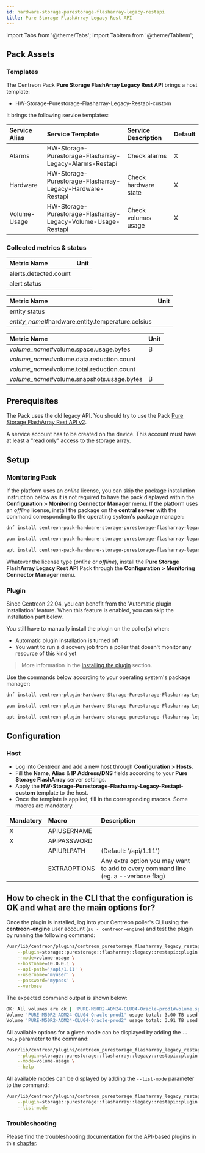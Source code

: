 ```yaml
---
id: hardware-storage-purestorage-flasharray-legacy-restapi
title: Pure Storage FlashArray Legacy Rest API
---
```

import Tabs from '@theme/Tabs';
import TabItem from '@theme/TabItem';

## Pack Assets

### Templates

The Centreon Pack **Pure Storage FlashArray Legacy Rest API** brings a host template:

* HW-Storage-Purestorage-Flasharray-Legacy-Restapi-custom

It brings the following service templates:

| Service Alias | Service Template                                              | Service Description  | Default |
|:--------------|:--------------------------------------------------------------|:---------------------|:--------|
| Alarms        | HW-Storage-Purestorage-Flasharray-Legacy-Alarms-Restapi       | Check alarms         | X       |
| Hardware      | HW-Storage-Purestorage-Flasharray-Legacy-Hardware-Restapi     | Check hardware state | X       |
| Volume-Usage  | HW-Storage-Purestorage-Flasharray-Legacy-Volume-Usage-Restapi | Check volumes usage  | X       |

### Collected metrics & status

<Tabs groupId="sync">
<TabItem value="Alarms" label="Alarms">

| Metric Name           | Unit  |
|:----------------------|:------|
| alerts.detected.count |       |
| alert status          |       |

</TabItem>
<TabItem value="Hardware" label="Hardware">

| Metric Name                                       | Unit  |
|:--------------------------------------------------|:------|
| entity status                                     |       |
| *entity_name*#hardware.entity.temperature.celsius |       |

</TabItem>
<TabItem value="Volume-Usage" label="Volume-Usage">

| Metric Name                                | Unit  |
|:-------------------------------------------|:------|
| *volume_name*#volume.space.usage.bytes     | B     |
| *volume_name*#volume.data.reduction.count  |       |
| *volume_name*#volume.total.reduction.count |       |
| *volume_name*#volume.snapshots.usage.bytes | B     |

</TabItem>
</Tabs>

## Prerequisites

The Pack uses the old legacy API. You should try to use the Pack [Pure Storage FlashArray Rest API v2](hardware-storage-purestorage-flasharray-v2-restapi.md).

A service account has to be created on the device. This account must have at least a "read only" access to the storage array.

## Setup

### Monitoring Pack

If the platform uses an *online* license, you can skip the package installation
instruction below as it is not required to have the pack displayed within the
**Configuration > Monitoring Connector Manager** menu.
If the platform uses an *offline* license, install the package on the **central server**
with the command corresponding to the operating system's package manager:

<Tabs groupId="sync">
<TabItem value="Alma / RHEL / Oracle Linux 8" label="Alma / RHEL / Oracle Linux 8">

```bash
dnf install centreon-pack-hardware-storage-purestorage-flasharray-legacy-restapi
```

</TabItem>
<TabItem value="CentOS 7" label="CentOS 7">

```bash
yum install centreon-pack-hardware-storage-purestorage-flasharray-legacy-restapi
```

</TabItem>
<TabItem value="Debian 11" label="Debian 11">

```bash
apt install centreon-pack-hardware-storage-purestorage-flasharray-legacy-restapi
```

</TabItem>
</Tabs>

Whatever the license type (*online* or *offline*), install the **Pure Storage FlashArray Legacy Rest API** Pack through
the **Configuration > Monitoring Connector Manager** menu.

### Plugin

Since Centreon 22.04, you can benefit from the 'Automatic plugin installation' feature.
When this feature is enabled, you can skip the installation part below.

You still have to manually install the plugin on the poller(s) when:
- Automatic plugin installation is turned off
- You want to run a discovery job from a poller that doesn't monitor any resource of this kind yet

> More information in the [Installing the plugin](/docs/monitoring/pluginpacks/#installing-the-plugin) section.

Use the commands below according to your operating system's package manager:

<Tabs groupId="sync">
<TabItem value="Alma / RHEL / Oracle Linux 8" label="Alma / RHEL / Oracle Linux 8">

```bash
dnf install centreon-plugin-Hardware-Storage-Purestorage-Flasharray-Legacy-Restapi
```

</TabItem>
<TabItem value="CentOS 7" label="CentOS 7">

```bash
yum install centreon-plugin-Hardware-Storage-Purestorage-Flasharray-Legacy-Restapi
```

</TabItem>
<TabItem value="Debian 11" label="Debian 11">

```bash
apt install centreon-plugin-hardware-storage-purestorage-flasharray-legacy-restapi
```

</TabItem>
</Tabs>

## Configuration

### Host

* Log into Centreon and add a new host through **Configuration > Hosts**.
* Fill the **Name**, **Alias** & **IP Address/DNS** fields according to your **Pure Storage FlashArray** server settings.
* Apply the **HW-Storage-Purestorage-Flasharray-Legacy-Restapi-custom** template to the host.
* Once the template is applied, fill in the corresponding macros. Some macros are mandatory.

| Mandatory   | Macro        | Description                                                                            |
|:------------|:-------------|:---------------------------------------------------------------------------------------|
| X           | APIUSERNAME  |                                                                                        |
| X           | APIPASSWORD  |                                                                                        |
|             | APIURLPATH   | (Default: '/api/1.11')                                                                 |
|             | EXTRAOPTIONS | Any extra option you may want to add to every command line (eg. a --verbose flag)      |

## How to check in the CLI that the configuration is OK and what are the main options for?

Once the plugin is installed, log into your Centreon poller's CLI using the
**centreon-engine** user account (`su - centreon-engine`) and test the plugin by
running the following command:

```bash
/usr/lib/centreon/plugins/centreon_purestorage_flasharray_legacy_restapi.pl \
    --plugin=storage::purestorage::flasharray::legacy::restapi::plugin \
    --mode=volume-usage \
    --hostname=10.0.0.1 \
    --api-path='/api/1.11' \
    --username='myuser' \
    --password='mypass' \
    --verbose
```

The expected command output is shown below:

```bash
OK: All volumes are ok | 'PURE-M50R2-ADM24-CLU04-Oracle-prod1#volume.space.usage.bytes'=327296252612B;;;0;3298534883328 'PURE-M50R2-ADM24-CLU04-Oracle-prod1#volume.data.reduction.count'=5.436;;;0; 'PURE-M50R2-ADM24-CLU04-Oracle-prod1#volume.total.reduction.count'=8.870;;;0; 'PURE-M50R2-ADM24-CLU04-Oracle-prod1#volume.snapshots.usage.bytes'=1454226866B;;;0; 'PURE-M50R2-ADM24-CLU04-Oracle-prod2#volume.space.usage.bytes'=327296252612B;;;0;4298534883328 'PURE-M50R2-ADM24-CLU04-Oracle-prod2#volume.data.reduction.count'=4.436;;;0; 'PURE-M50R2-ADM24-CLU04-Oracle-prod2#volume.total.reduction.count'=7.870;;;0; 'PURE-M50R2-ADM24-CLU04-Oracle-prod2#volume.snapshots.usage.bytes'=1854226866B;;;0;
Volume 'PURE-M50R2-ADM24-CLU04-Oracle-prod1' usage total: 3.00 TB used: 304.82 GB (9.92%) free: 2.70 TB (90.08%), data reduction: 5.436, total reduction: 8.870, snapshots: 1.35 GB
Volume 'PURE-M50R2-ADM24-CLU04-Oracle-prod2' usage total: 3.91 TB used: 304.82 GB (7.61%) free: 3.61 TB (92.39%), data reduction: 4.436, total reduction: 7.870, snapshots: 1.73 GB
```

All available options for a given mode can be displayed by adding the
`--help` parameter to the command:

```bash
/usr/lib/centreon/plugins/centreon_purestorage_flasharray_legacy_restapi.pl \
    --plugin=storage::purestorage::flasharray::legacy::restapi::plugin \
    --mode=volume-usage \
    --help
```

All available modes can be displayed by adding the `--list-mode` parameter to
the command:

```bash
/usr/lib/centreon/plugins/centreon_purestorage_flasharray_legacy_restapi.pl \
    --plugin=storage::purestorage::flasharray::legacy::restapi::plugin \
    --list-mode
```

### Troubleshooting

Please find the troubleshooting documentation for the API-based plugins in
this [chapter](../getting-started/how-to-guides/troubleshooting-plugins.md#http-and-api-checks).
